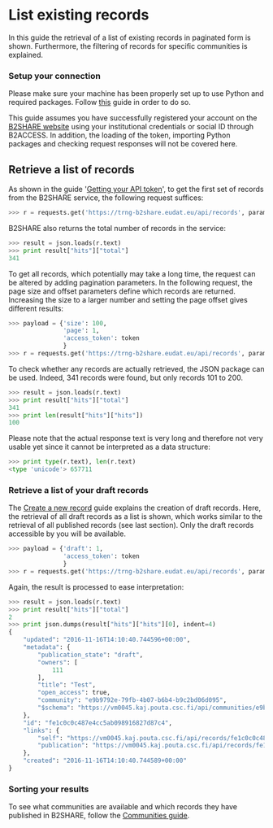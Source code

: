# List existing records
In this guide the retrieval of a list of existing records in paginated form is shown. Furthermore, the filtering of records for specific communities is explained.

### Setup your connection
Please make sure your machine has been properly set up to use Python and required packages. Follow [this](A_Setup_and_install.md) guide in order to do so.

This guide assumes you have successfully registered your account on the [B2SHARE website](https://trng-b2share.eudat.eu) using your institutional credentials or social ID through B2ACCESS. In addition, the loading of the token, importing Python packages and checking request responses will not be covered here.

## Retrieve a list of records
As shown in the guide '[Getting your API token](00_Getting_your_API_token.md)', to get the first set of records from the B2SHARE service, the following request suffices:

```python
>>> r = requests.get('https://trng-b2share.eudat.eu/api/records', params={'access_token': token}, verify=False)
```

B2SHARE also returns the total number of records in the service:

```python
>>> result = json.loads(r.text)
>>> print result["hits"]["total"]
341
```

To get all records, which potentially may take a long time, the request can be altered by adding pagination parameters. In the following request, the page size and offset parameters define which records are returned. Increasing the size to a larger number and setting the page offset gives different results:

```python
>>> payload = {'size': 100,
               'page': 1,
               'access_token': token
               }
>>> r = requests.get('https://trng-b2share.eudat.eu/api/records', params=payload, verify=False)
```

To check whether any records are actually retrieved, the JSON package can be used. Indeed, 341 records were found, but only records 101 to 200.

```python
>>> result = json.loads(r.text)
>>> print result["hits"]["total"]
341
>>> print len(result["hits"]["hits"])
100
```

Please note that the actual response text is very long and therefore not very usable yet since it cannot be interpreted as a data structure:

```python
>>> print type(r.text), len(r.text)
<type 'unicode'> 657711
```

### Retrieve a list of your draft records
The [Create a new record](05_Create_new_record.md) guide explains the creation of draft records. Here, the retrieval of all draft records as a list is shown, which works similar to the retrieval of all published records (see last section). Only the draft records accessible by you will be available.

```python
>>> payload = {'draft': 1,
               'access_token': token
               }
>>> r = requests.get('https://trng-b2share.eudat.eu/api/records', params=payload, verify=False)
```

Again, the result is processed to ease interpretation:
```python
>>> result = json.loads(r.text)
>>> print result["hits"]["total"]
2
>>> print json.dumps(result["hits"]["hits"][0], indent=4)
{
    "updated": "2016-11-16T14:10:40.744596+00:00",
    "metadata": {
        "publication_state": "draft",
        "owners": [
            111
        ],
        "title": "Test",
        "open_access": true,
        "community": "e9b9792e-79fb-4b07-b6b4-b9c2bd06d095",
        "$schema": "https://vm0045.kaj.pouta.csc.fi/api/communities/e9b9792e-79fb-4b07-b6b4-b9c2bd06d095/schemas/0#/draft_json_schema"
    },
    "id": "fe1c0c0c487e4cc5ab098916827d87c4",
    "links": {
        "self": "https://vm0045.kaj.pouta.csc.fi/api/records/fe1c0c0c487e4cc5ab098916827d87c4/draft",
        "publication": "https://vm0045.kaj.pouta.csc.fi/api/records/fe1c0c0c487e4cc5ab098916827d87c4"
    },
    "created": "2016-11-16T14:10:40.744589+00:00"
}
```

### Sorting your results


To see what communities are available and which records they have published in B2SHARE, follow the [Communities guide](03_Communities.md).